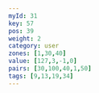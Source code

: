```yaml
---
myId: 31
key: 57
pos: 39
weight: 2
category: user
zones: [1,30,40]
value: [127,3,-1,0]
pairs: [30,100,40,1,50]
tags: [9,13,19,34]
---
```

